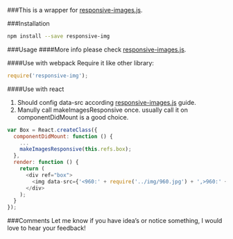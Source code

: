 ###This is a wrapper for [responsive-images.js](https://github.com/kvendrik/responsive-images.js).


###Installation
```sh
npm install --save responsive-img
```

###Usage
####More info please check [responsive-images.js](https://github.com/kvendrik/responsive-images.js).

####Use with webpack
Require it like other library:
```js
require('responsive-img');
```

####Use with react
1. Should config data-src according [responsive-images.js](https://github.com/kvendrik/responsive-images.js) guide.
2. Manully call makeImagesResponsive once. usually call it on componentDidMount is a good choice. 
```js
var Box = React.createClass({
  componentDidMount: function () {
    ...
    makeImagesResponsive(this.refs.box);
  },
  render: function () {
    return (
      <div ref="box">
        <img data-src={'<960:' + require('../img/960.jpg') + ',>960:' + require('../img/1200.jpg')} />
      </div>
    );
  }
});
```

###Comments
Let me know if you have idea’s or notice something, I would love to hear your feedback!
